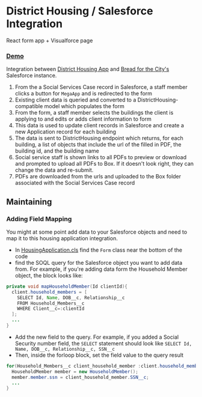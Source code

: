 # District Housing / Salesforce Integration
React form app + Visualforce page

### [Demo](https://lomaxrx.github.io/districthousing-force/)

Integration between [District Housing App](https://github.com/codefordc/districthousing) and [Bread for the City's](http://breadforthecity.org) Salesforce instance.

1. From the a Social Services Case record in Salesforce, a staff member clicks a button for `MegaApp` and is redirected to the form
2. Existing client data is queried and converted to a DistrictHousing-compatible model which populates the form
3. From the form, a staff member selects the buildings the client is applying to and edits or adds client information to form
4. This data is used to update client records in Salesforce and create a new Application record for each building
5. The data is sent to DistrictHousing endpoint which returns, for each building, a list of objects that include the url of the filled in PDF, the building id, and the building name
6. Social service staff is shown links to all PDFs to preview or download and prompted to upload all PDFs to Box. If it doesn't look right, they can change the data and re-submit.
7. PDFs are downloaded from the urls and uploaded to the Box folder associated with the Social Services Case record

## Maintaining

### Adding Field Mapping
You might at some point add data to your Salesforce objects and need to map it to this housing application integration.

- In [HousingApplication.cls](https://github.com/LomaxRx/districthousing-force/blob/master/src/classes/HousingApplication.cls) find the `Form` class near the bottom of the code
- find the SOQL query for the Salesforce object you want to add data from. For example, if you're adding data form the Household Member object, the block looks like:
```java
private void mapHouseholdMember(Id clientId){
  client.household_members = [
    SELECT Id, Name, DOB__c, Relationship__c
    FROM Household_Members__c
    WHERE Client__c=:clientId
  ];
  ...
}
```
- Add the new field to the query. For example, if you added a Social Security number field, the `SELECT` statement should look like `SELECT Id, Name, DOB__c, Relationship__c, SSN__c`
- Then, inside the forloop block, set the field value to the query result
```java
for(Household_Members__c client_household_member :client.household_members){
  HouseholdMember member = new HouseholdMember();
  member.member.ssn = client_household_member.SSN__c;
  ...
}
```
